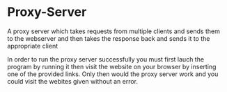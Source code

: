 # Proxy-Server
A proxy server which takes requests from multiple clients and sends them to the webserver and then takes the response back and sends it to the appropriate client

In order to run the proxy server successfully you must first lauch the program by running it then visit the website on your browser by inserting one of the provided links.
Only then would the proxy server work and you could visit the webites given without an error.
